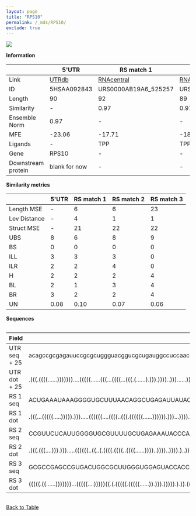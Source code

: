 ```yaml
---
layout: page
title: "RPS10"
permalink: /_mds/RPS10/
exclude: true
---
```




![](../../alns_9.28.22/aln_5HSAA092843_0.985.png?raw=true)


**Information**

| | 5'UTR       | RS match 1   | RS match 2  | RS match 3 |
| ---- | ----------- | ----------- | ----------- | ----------- |
| Link | <a href="http://utrdb.ba.itb.cnr.it/getutr/5HSAA092843/1" target="_blank" rel="noopener noreferrer">UTRdb</a>   | <a href="https://rnacentral.org/rna/URS0000AB19A6/525257" target="_blank" rel="noopener noreferrer">RNAcentral</a>     |<a href="https://rnacentral.org/rna/URS0000DA2AAC/734" target="_blank" rel="noopener noreferrer">RNAcentral</a>  | <a href="https://rnacentral.org/rna/URS0000D92844/1546107" target="_blank" rel="noopener noreferrer">RNAcentral</a>   |
| ID | 5HSAA092843     | URS0000AB19A6_525257     | URS0000DA2AAC_734     | URS0000D92844_1546107     |
| Length | 90     |  92    | 89   |  89    |
| Similarity | - | 0.97 | 0.97 | 0.97 |
| Ensemble Norm | 0.97 | - | - | - |
| MFE | -23.06 | -17.71 | -18.63 | -45.28 |
| Ligands | - | TPP | TPP | zmp-ztp |
| Gene | RPS10 | - | - | - |
| Downstream protein | blank for now    |    -    | -  | - |


**Similarity metrics**

| | 5'UTR       | RS match 1   | RS match 2  | RS match 3 |
| ---- | ----------- | ----------- | ----------- | ----------- |
| Length MSE | - | 6 | 6 | 23 |
| Lev Distance | - | 4 | 1 | 1 |
| Struct MSE | - | 21 | 22 | 22 |
| UBS| 8 | 6 | 8 | 9 |
| BS | 0 | 0 | 0 | 0 |
| ILL | 3 | 3 | 3 | 0 |
| ILR | 2 | 2 | 4 | 0 |
| H | 2 | 2 | 2 | 4 |
| BL | 2 | 1 | 3 | 4 |
| BR | 3 | 2 | 2 | 4 |
| UN | 0.08 | 0.10 | 0.07 | 0.06 |

**Sequences**


<div style="overflow-x:auto;">

<table>
<colgroup>
<col width="30%" />
<col width="70%" />
</colgroup>
<thead>
<tr class="header">
<th>Field</th>
<th>Description</th>
</tr>
</thead>
<tbody>
<tr>
<td markdown="span">UTR seq + 25 </td>
<td markdown="span"> acagccgcgagauuccgcgcuggguacggucgcugauggccuccaacugcucccgauaauacaggATGTTGATGCCTAAGAAGAACCGGA </td>
</tr>
<tr>
<td markdown="span">UTR dot + 25  </td>
<td markdown="span"> .(((.((((......)))))))....(((((......(((...((((...(((.(......).))).))))..)))......)).)))..
</td>
</tr>


<tr>
<td markdown="span">RS 1 seq </td>
<td markdown="span"> ACUGAAAUAAAGGGGUGCUUUAACAGGCUGAGAUUAUACCCAAUGAACCUGGAACAGGUAAUGCUGUUUAGGGAACCAUUUAAAUAAUUGAU
</td>
</tr>


<tr>
<td markdown="span">RS 1 dot </td>
<td markdown="span"> .(((...(((((.....))))).))).....((((((....((((..(((.((((((......)))))).)))...))))...))))))...
</td>
</tr>


<tr>
<td markdown="span">RS 2 seq </td>
<td markdown="span"> CCGUUCUCAUUGGGGUGCGUUUUGCUGAGAAAUACCCAUAGAACCUGAUCUGAGUAAUAUCAGCGUAGGGAUUUGAGACUGCCUUUCAG
</td>
</tr>


<tr>
<td markdown="span">RS 2 dot </td>
<td markdown="span"> .(((.(((....))).))).....((((((..((..(.((((.((((..((((......))))..))))..)))).)..))..))))))
</td>
</tr>


<tr>
<td markdown="span">RS 3 seq </td>
<td markdown="span"> GCGCCGAGCCGUGACUGGCGCUUGGGUGGAGUACCACCGGGGAGCGGCUCGGCCAUCCACGGUCCGUGCCGCGCGCCUGGGCGAUCCCA
</td>
</tr>


<tr>
<td markdown="span">RS 3 dot </td>
<td markdown="span"> (((((.((......)))))))...(((((....)))))((.(.(((((.(((((......)).))).))))).).)).(((....))).
</td>
</tr>

</tbody>
</table>


</div>


[Back to Table](../../display)
